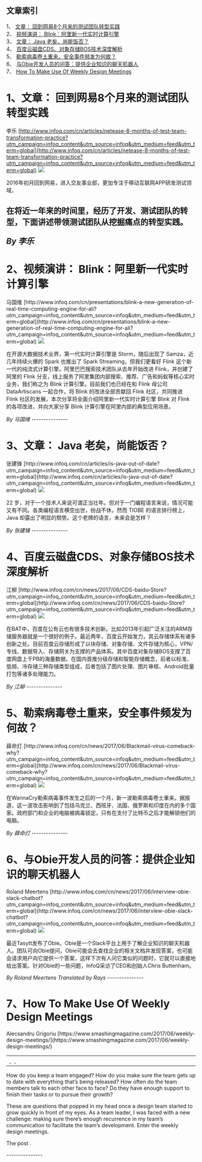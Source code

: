 ## 文章索引
1、 <a href="#1文章-回到网易8个月来的测试团队转型实践" >文章： 回到网易8个月来的测试团队转型实践</a><br/>
2、 <a href="#2视频演讲-blink阿里新一代实时计算引擎" >视频演讲： Blink：阿里新一代实时计算引擎</a><br/>
3、 <a href="#3文章-java-老矣尚能饭否" >文章： Java 老矣，尚能饭否？</a><br/>
4、 <a href="#4百度云磁盘cds对象存储bos技术深度解析" >百度云磁盘CDS、对象存储BOS技术深度解析</a><br/>
5、 <a href="#5勒索病毒卷土重来安全事件频发为何故" >勒索病毒卷土重来，安全事件频发为何故？</a><br/>
6、 <a href="#6与obie开发人员的问答提供企业知识的聊天机器人" >与Obie开发人员的问答：提供企业知识的聊天机器人</a><br/>
7、 <a href="#7how-to-make-use-of-weekly-design-meetings" >How To Make Use Of Weekly Design Meetings</a><br/><h1 id="#title_0" >1、文章： 回到网易8个月来的测试团队转型实践</h1>
李乐
[http://www.infoq.com/cn/articles/netease-8-months-of-test-team-transformation-practice?utm_campaign=infoq_content&utm_source=infoq&utm_medium=feed&utm_term=global](http://www.infoq.com/cn/articles/netease-8-months-of-test-team-transformation-practice?utm_campaign=infoq_content&utm_source=infoq&utm_medium=feed&utm_term=global)
<img src="http://www.infoq.com/resource/articles/netease-8-months-of-test-team-transformation-practice/zh/smallimage/road_logo.jpg"/><p>2016年初月回到网易，进入交友事业部，更加专注于移动互联网APP研发测试领域，
在将近一年来的时间里，经历了开发、测试团队的转型，下面讲述带领测试团队从挖掘痛点的转型实践。</p> <i>By 李乐</i>
---------------
<h1 id="#title_1" >2、视频演讲： Blink：阿里新一代实时计算引擎</h1>
马国维
[http://www.infoq.com/cn/presentations/blink-a-new-generation-of-real-time-computing-engine-for-ali?utm_campaign=infoq_content&utm_source=infoq&utm_medium=feed&utm_term=global](http://www.infoq.com/cn/presentations/blink-a-new-generation-of-real-time-computing-engine-for-ali?utm_campaign=infoq_content&utm_source=infoq&utm_medium=feed&utm_term=global)
<img src="http://www.infoq.com/resource/presentations/blink-a-new-generation-of-real-time-computing-engine-for-ali/zh/mediumimage/maguowei270.jpg"/><p>在开源大数据技术业界，第一代实时计算引擎是 Storm，随后出现了 Samza，近几年持续火爆的 Spark 也推出了 Spark Streaming，但我们更看好 Flink 这个新一代的纯流式计算引擎。阿里巴巴搜索技术团队从去年开始改进 Flink，并创建了阿里的 Flink 分支，线上服务了阿里集团内部搜索、推荐、广告和蚂蚁等核心实时业务，我们称之为 Blink 计算引擎。目前我们也已经在和 Flink 母公司 DataArtiscans 一起合作，将 Blink 的改进全部贡献回 Flink 社区，共同推进 Flink 社区的发展，本次分享将全面介绍阿里新一代实时计算引擎 Blink 对 Flink 的各项改进，并向大家分享 Blink 计算引擎在阿里内部的典型应用场景。</p> <i>By 马国维</i>
---------------
<h1 id="#title_2" >3、文章： Java 老矣，尚能饭否？</h1>
张建锋
[http://www.infoq.com/cn/articles/is-java-out-of-date?utm_campaign=infoq_content&utm_source=infoq&utm_medium=feed&utm_term=global](http://www.infoq.com/cn/articles/is-java-out-of-date?utm_campaign=infoq_content&utm_source=infoq&utm_medium=feed&utm_term=global)
<img src="http://www.infoq.com/resource/articles/is-java-out-of-date/zh/smallimage/niubi_logo.jpg"/><p>22 岁，对于一个技术人来说可谓正当壮年。但对于一门编程语言来说，情况可能又有不同。各类编程语言横空出世，纷战不休，然而 TIOBE 的语言排行榜上，Java 却露出了明显的颓势。这个老牌的语言，未来会是怎样？</p> <i>By 张建锋</i>
---------------
<h1 id="#title_3" >4、百度云磁盘CDS、对象存储BOS技术深度解析</h1>
江柳
[http://www.infoq.com/cn/news/2017/06/CDS-baidu-Store?utm_campaign=infoq_content&utm_source=infoq&utm_medium=feed&utm_term=global](http://www.infoq.com/cn/news/2017/06/CDS-baidu-Store?utm_campaign=infoq_content&utm_source=infoq&utm_medium=feed&utm_term=global)
<img src="http://www.infoq.com/styles/i/logo_bigger.jpg"/><p>在BAT中，百度在公有云也有很多技术创新。比如2013年引起广泛关注的ARM存储服务器就是一个很好的例子。最近两年，百度云开始发力，其云存储体系有诸多创新之处。目前百度云存储形成了以块存储、对象存储、文件存储为核心，VPN/专线、数据导入、存储网关为支撑的产品体系。其中百度对象存储BOS支撑了百度网盘上千PB的海量数据，在国内首推分级存储和智能存储概念，前者以标准、低频、冷存储三种存储类型组成，后者包括了图片处理、图片审核、Android批量打包等诸多处理能力。</p> <i>By 江柳</i>
---------------
<h1 id="#title_4" >5、勒索病毒卷土重来，安全事件频发为何故？</h1>
薛命灯
[http://www.infoq.com/cn/news/2017/06/Blackmail-virus-comeback-why?utm_campaign=infoq_content&utm_source=infoq&utm_medium=feed&utm_term=global](http://www.infoq.com/cn/news/2017/06/Blackmail-virus-comeback-why?utm_campaign=infoq_content&utm_source=infoq&utm_medium=feed&utm_term=global)
<img src="http://www.infoq.com/styles/i/logo_bigger.jpg"/><p>在WannaCry勒索病毒事件发生之后的一个月，新一波勒索病毒卷土重来。据报道，这一波攻击影响到了包括乌克兰、西班牙、法国、俄罗斯和印度在内的多个国家。政府部门和企业的电脑被病毒锁定，只有在支付了比特币之后才能解锁他们的电脑。</p> <i>By 薛命灯</i>
---------------
<h1 id="#title_5" >6、与Obie开发人员的问答：提供企业知识的聊天机器人</h1>
Roland Meertens
[http://www.infoq.com/cn/news/2017/06/interview-obie-slack-chatbot?utm_campaign=infoq_content&utm_source=infoq&utm_medium=feed&utm_term=global](http://www.infoq.com/cn/news/2017/06/interview-obie-slack-chatbot?utm_campaign=infoq_content&utm_source=infoq&utm_medium=feed&utm_term=global)
<img src="http://www.infoq.com/styles/i/logo_bigger.jpg"/><p>最近Tasytt发布了Obie。Obie是一个Slack平台上用于了解企业知识的聊天机器人。团队可向Obie提问，Obie可能会去查找企业的相关文档并发现答案，也可能会请求用户向它提供一个答案，这样下次有人问它类似的问题时，它就可以直接地给出答案。针对Obie的一些问题，InfoQ采访了CEO和创始人Chris Buttenham。</p> <i>By Roland Meertens</i> <i> Translated by Rays</i>
---------------
<h1 id="#title_6" >7、How To Make Use Of Weekly Design Meetings</h1>
Alecsandru Grigoriu
[https://www.smashingmagazine.com/2017/06/weekly-design-meetings/](https://www.smashingmagazine.com/2017/06/weekly-design-meetings/)
<table width="650">
	<tr>
		<td width="650">
			<div style="width:650px;">
				<img src="http://statisches.auslieferung.commindo-media-ressourcen.de/advertisement.gif" alt="" border="0"/>
				<br/>
				<a href="http://auslieferung.commindo-media-ressourcen.de/random.php?mode=target&collection=smashing-rss&position=1" target="_blank">
					<img src="http://auslieferung.commindo-media-ressourcen.de/random.php?mode=image&collection=smashing-rss&position=1" border="0" alt=""/>
				</a>
				&nbsp;
				<a href="http://auslieferung.commindo-media-ressourcen.de/random.php?mode=target&collection=smashing-rss&position=2" target="_blank">
					<img src="http://auslieferung.commindo-media-ressourcen.de/random.php?mode=image&collection=smashing-rss&position=2" border="0" alt=""/>
				</a>
				&nbsp;
				<a href="http://auslieferung.commindo-media-ressourcen.de/random.php?mode=target&collection=smashing-rss&position=3" target="_blank">
					<img src="http://auslieferung.commindo-media-ressourcen.de/random.php?mode=image&collection=smashing-rss&position=3" border="0" alt=""/>
				</a>
			</div>
		</td>
	</tr>
</table><p>How do you keep a team engaged? How do you make sure the team gets up to date with everything that’s being released? How often do the team members talk to each other face to face? Do they have enough support to finish their tasks or to pursue their growth?</p>

<figure></figure>

<p>These are questions that popped in my head once a design team started to grow quickly in front of my eyes. As a team leader, I was faced with a new challenge: making sure there’s enough recurrence in my team’s communication to facilitate the team’s development. Enter the weekly design meetings.</p><p>The post .</p>
---------------